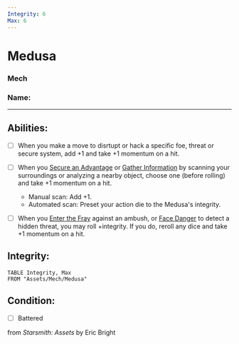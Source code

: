 ```yaml
---
Integrity: 6
Max: 6
---
```


# Medusa
### Mech

### Name:<hr>

## Abilities:


- [ ] When you make a move to disrtupt or hack a specific foe, threat or secure system, add +1 and take +1 momentum on a hit.

- [ ] When you [Secure an Advantage](Moves/Adventure/Secure_an_Advantage) or [Gather Information](Moves/Adventure/Gather_Information) by scanning your surroundings or analyzing a nearby object, choose one (before rolling) and take +1 momentum on a hit.
  * Manual scan: Add +1.
  * Automated scan: Preset your action die to the Medusa&#x27;s integrity.

- [ ] When you [Enter the Fray](Moves/Combat/Enter_the_Fray) against an ambush, or [Face Danger](Moves/Adventure/Face_Danger) to detect a hidden threat, you may roll +integrity.  If you do, reroll any dice and take +1 momentum on a hit.

## Integrity:
```dataview
TABLE Integrity, Max
FROM "Assets/Mech/Medusa"
```


## Condition:
- [ ] Battered

from *Starsmith: Assets* by Eric Bright
